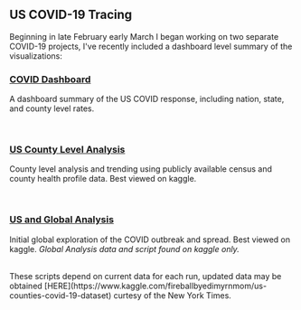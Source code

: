 ## US COVID-19 Tracing

Beginning in late February early March I began working on two separate COVID-19 projects, I've recently included a dashboard level summary of the visualizations:
<br>

### [COVID Dashboard](https://m-jmc.github.io)
A dashboard summary of the US COVID response, including nation, state, and county level rates.

<br>

### [US County Level Analysis](https://www.kaggle.com/mcnamamj/us-county-spread-sir-mice-svm)
County level analysis and trending using publicly available census and county health profile data. Best viewed on kaggle.

<br>

### [US and Global Analysis](https://www.kaggle.com/mcnamamj/covid-19-graphing-and-mapping)
Initial global exploration of the COVID outbreak and spread. Best viewed on kaggle. *Global Analysis data and script found on kaggle only.*

<br>
These scripts depend on current data for each run, updated data may be obtained [HERE](https://www.kaggle.com/fireballbyedimyrnmom/us-counties-covid-19-dataset) curtesy of the New York Times.

